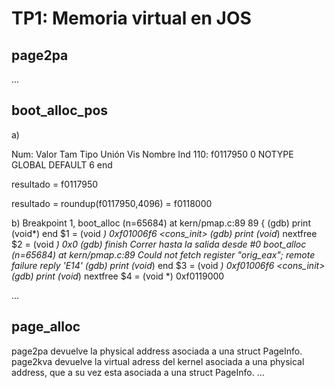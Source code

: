 TP1: Memoria virtual en JOS
===========================

page2pa
-------

...


boot_alloc_pos
--------------
a)

Num:    Valor  Tam  Tipo    Unión  Vis      Nombre Ind
110: f0117950     0 NOTYPE  GLOBAL DEFAULT    6 end

resultado = f0117950

resultado = roundup(f0117950,4096) = f0118000


b)
Breakpoint 1, boot_alloc (n=65684) at kern/pmap.c:89
89	{
(gdb) print (void*) end
$1 = (void *) 0xf01006f6 <cons_init>
(gdb) print (void*) nextfree
$2 = (void *) 0x0
(gdb) finish
Correr hasta la salida desde #0  boot_alloc (n=65684) at kern/pmap.c:89
Could not fetch register "orig_eax"; remote failure reply 'E14'
(gdb) print (void*) end
$3 = (void *) 0xf01006f6 <cons_init>
(gdb) print (void*) nextfree
$4 = (void *) 0xf0119000

...


page_alloc
----------
page2pa devuelve la physical address asociada a una struct PageInfo.
page2kva devuelve la virtual adress del kernel asociada a una physical address, que a su vez esta asociada a una struct PageInfo.
...


